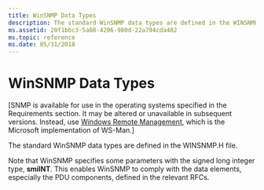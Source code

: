 ```yaml
---
title: WinSNMP Data Types
description: The standard WinSNMP data types are defined in the WINSNMP.H file.
ms.assetid: 20f1bbc3-5a08-4206-980d-22a794cda402
ms.topic: reference
ms.date: 05/31/2018
---
```


# WinSNMP Data Types

\[SNMP is available for use in the operating systems specified in the Requirements section. It may be altered or unavailable in subsequent versions. Instead, use [Windows Remote Management](/windows/desktop/WinRM/portal), which is the Microsoft implementation of WS-Man.\]

The standard WinSNMP data types are defined in the WINSNMP.H file.

Note that WinSNMP specifies some parameters with the signed long integer type, **smiINT**. This enables WinSNMP to comply with the data elements, especially the PDU components, defined in the relevant RFCs.

 

 
